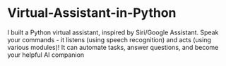 # Virtual-Assistant-in-Python
I built a Python virtual assistant, inspired by Siri/Google Assistant. Speak your commands - it listens (using speech recognition) and acts (using various modules)! It can automate tasks, answer questions, and become your helpful AI companion
